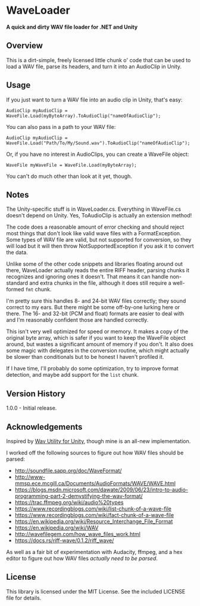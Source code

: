 # WaveLoader

**A quick and dirty WAV file loader for .NET and Unity**

## Overview

This is a dirt-simple, freely licensed little chunk o' code that can be used to load a WAV file, parse its headers, and turn it into an AudioClip in Unity.

## Usage

If you just want to turn a WAV file into an audio clip in Unity, that's easy:

`AudioClip myAudioClip = WaveFile.Load(myByteArray).ToAudioClip("nameOfAudioClip");`

You can also pass in a path to your WAV file:

`AudioClip myAudioClip = WaveFile.Load("Path/To/My/Sound.wav").ToAudioClip("nameOfAudioClip");`

Or, if you have no interest in AudioClips, you can create a WaveFile object:

`WaveFile myWaveFile = WaveFile.Load(myByteArray);`

You can't do much other than look at it yet, though.

## Notes

The Unity-specific stuff is in WaveLoader.cs. Everything in WaveFile.cs doesn't depend on Unity. Yes, ToAudioClip is actually an extension method!

The code does a reasonable amount of error checking and should reject most things that don't look like valid wave files with a FormatException. Some types of WAV file are valid, but not supported for conversion, so they will load but it will then throw NotSupportedException if you ask it to convert the data.

Unlike some of the other code snippets and libraries floating around out there, WaveLoader actually reads the entire RIFF header, parsing chunks it recognizes and ignoring ones it doesn't. That means it can handle non-standard and extra chunks in the file, although it does still require a well-formed `fmt` chunk.

I'm pretty sure this handles 8- and 24-bit WAV files correctly; they sound correct to my ears. But there might be some off-by-one lurking here or there. The 16- and 32-bit (PCM and float) formats are easier to deal with and I'm reasonably confident those are handled correctly. 

This isn't very well optimized for speed or memory. It makes a copy of the original byte array, which is safer if you want to keep the WaveFile object around, but wastes a significant amount of memory if you don't. It also does some magic with delegates in the conversion routine, which might actually be slower than conditionals but to be honest I haven't profiled it.

If I have time, I'll probably do some optimization, try to improve format detection, and maybe add support for the `list` chunk.

## Version History

1.0.0 - Initial release.

## Acknowledgements

Inspired by [Wav Utility for Unity](https://github.com/deadlyfingers/UnityWav), though mine is an all-new implementation.

I worked off the following sources to figure out how WAV files should be parsed:
- <http://soundfile.sapp.org/doc/WaveFormat/>
- <http://www-mmsp.ece.mcgill.ca/Documents/AudioFormats/WAVE/WAVE.html>
- <https://blogs.msdn.microsoft.com/dawate/2009/06/23/intro-to-audio-programming-part-2-demystifying-the-wav-format/>
- <https://trac.ffmpeg.org/wiki/audio%20types>
- <https://www.recordingblogs.com/wiki/list-chunk-of-a-wave-file>
- <https://www.recordingblogs.com/wiki/fact-chunk-of-a-wave-file>
- <https://en.wikipedia.org/wiki/Resource_Interchange_File_Format>
- <https://en.wikipedia.org/wiki/WAV>
- <http://wavefilegem.com/how_wave_files_work.html>
- <https://docs.rs/riff-wave/0.1.2/riff_wave/>

As well as a fair bit of experimentation with Audacity, ffmpeg, and a hex editor to figure out how WAV files *actually need to be parsed*.

## License

This library is licensed under the MIT License. See the included LICENSE file for details.